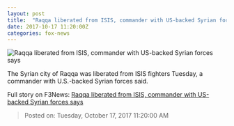 ```yaml
---
layout: post
title:  "Raqqa liberated from ISIS, commander with US-backed Syrian forces says"
date: 2017-10-17 11:20:00Z
categories: fox-news
---
```


![Raqqa liberated from ISIS, commander with US-backed Syrian forces says](http://a57.foxnews.com/images.foxnews.com/content/dam/fox-news/images/2017/10/17/raqqa1.jpg.img.png/0/0/1508239329482.png?ve=1)

The Syrian city of Raqqa was liberated from ISIS fighters Tuesday, a commander with U.S.-backed Syrian forces said.


Full story on F3News: [Raqqa liberated from ISIS, commander with US-backed Syrian forces says](http://www.f3nws.com/n/spNXzF)

> Posted on: Tuesday, October 17, 2017 11:20:00 AM
